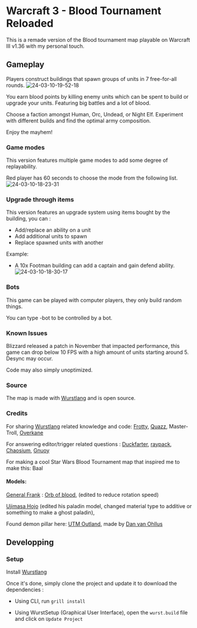 # Warcraft 3 - Blood Tournament Reloaded

This is a remade version of the Blood tournament map playable on Warcraft III v1.36 with my personal touch.

## Gameplay

Players construct buildings that spawn groups of units in 7 free-for-all rounds.
![24-03-10-19-52-18](https://github.com/Jaccouille/wc3-blood-tournament/assets/7768858/c2c7dc47-1bf2-4460-81a3-ba8657c6dbe4)

You earn blood points by killing enemy units which can be spent to build or upgrade your units.
Featuring big battles and a lot of blood.

Choose a faction amongst Human, Orc, Undead, or Night Elf.
Experiment with different builds and find the optimal army composition.

Enjoy the mayhem!

### Game modes
This version features multiple game modes to add some degree of replayability.

Red player has 60 seconds to choose the mode from the following list.
![24-03-10-18-23-31](https://github.com/Jaccouille/wc3-blood-tournament/assets/7768858/7a368477-17c1-4d2c-86c9-e1c82f1d8d40)

### Upgrade through items
This version features an upgrade system using items bought by the building, you can :
- Add/replace an ability on a unit
- Add additional units to spawn
- Replace spawned units with another

Example:
- A 10x Footman building can add a captain and gain defend ability.
![24-03-10-18-30-17](https://github.com/Jaccouille/wc3-blood-tournament/assets/7768858/7316335d-88a1-4286-a56a-c7a829f87c6b)

### Bots

This game can be played with computer players, they only build random things.

You can type -bot to be controlled by a bot.

### Known Issues

Blizzard released a patch in November that impacted performance, this game can drop below 10 FPS with a high amount of units starting around 5.
Desync may occur.

Code may also simply unoptimized.


### Source
The map is made with [Wurstlang](https://wurstlang.org/) and is open source.

### Credits
For sharing [Wurstlang](https://wurstlang.org/) related knowledge and code: [Frotty](https://www.hiveworkshop.com/members/frotty.163331/), [Quazz](https://www.hiveworkshop.com/members/thequazz.256508/), Master-Troll, [Overkane](https://www.hiveworkshop.com/members/overkane.203829/)

For answering editor/trigger related questions : [Duckfarter](https://www.hiveworkshop.com/members/duckfarter.273864/), [raypack](https://www.hiveworkshop.com/members/raypack.290205/), [Chaosium](https://www.hiveworkshop.com/members/chaosium.221526/), [Gnuoy](https://www.hiveworkshop.com/members/gnuoy.144926/)

For making a cool Star Wars Blood Tournament map that inspired me to make this: Baal

#### Models:

[General Frank](https://www.hiveworkshop.com/members/127492/') : [Orb of blood](https://www.hiveworkshop.com/members/142431/https://www.hiveworkshop.com/threads/orb-of-blood.106236/), (edited to reduce rotation speed)

[Ujimasa Hojo](https://www.hiveworkshop.com/members/142431/) (edited his paladin model, changed material type to additive or something to make a ghost paladin),

Found demon pillar here: [UTM Outland](https://www.hiveworkshop.com/threads/outland-utm.152344/), made by [Dan van Ohllus](https://www.hiveworkshop.com/forums/members/Dan%20van%20Ohllus/)

## Developping
### Setup
Install [Wurstlang](https://wurstlang.org/start)

Once it's done, simply clone the project and update it to download the dependencies :

- Using CLI, run `grill install`

- Using WurstSetup (Graphical User Interface), open the `wurst.build` file and click on `Update Project`
